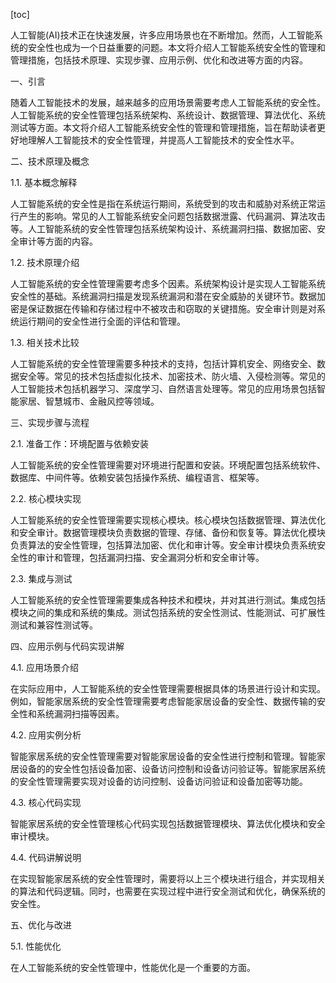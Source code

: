 
[toc]                    
                
                
人工智能(AI)技术正在快速发展，许多应用场景也在不断增加。然而，人工智能系统的安全性也成为一个日益重要的问题。本文将介绍人工智能系统安全性的管理和管理措施，包括技术原理、实现步骤、应用示例、优化和改进等方面的内容。

一、引言

随着人工智能技术的发展，越来越多的应用场景需要考虑人工智能系统的安全性。人工智能系统的安全性管理包括系统架构、系统设计、数据管理、算法优化、系统测试等方面。本文将介绍人工智能系统安全性的管理和管理措施，旨在帮助读者更好地理解人工智能技术的安全性管理，并提高人工智能技术的安全性水平。

二、技术原理及概念

1.1. 基本概念解释

人工智能系统的安全性是指在系统运行期间，系统受到的攻击和威胁对系统正常运行产生的影响。常见的人工智能系统安全问题包括数据泄露、代码漏洞、算法攻击等。人工智能系统的安全性管理包括系统架构设计、系统漏洞扫描、数据加密、安全审计等方面的内容。

1.2. 技术原理介绍

人工智能系统的安全性管理需要考虑多个因素。系统架构设计是实现人工智能系统安全性的基础。系统漏洞扫描是发现系统漏洞和潜在安全威胁的关键环节。数据加密是保证数据在传输和存储过程中不被攻击和窃取的关键措施。安全审计则是对系统运行期间的安全性进行全面的评估和管理。

1.3. 相关技术比较

人工智能系统的安全性管理需要多种技术的支持，包括计算机安全、网络安全、数据安全等。常见的技术包括虚拟化技术、加密技术、防火墙、入侵检测等。常见的人工智能技术包括机器学习、深度学习、自然语言处理等。常见的应用场景包括智能家居、智慧城市、金融风控等领域。

三、实现步骤与流程

2.1. 准备工作：环境配置与依赖安装

人工智能系统的安全性管理需要对环境进行配置和安装。环境配置包括系统软件、数据库、中间件等。依赖安装包括操作系统、编程语言、框架等。

2.2. 核心模块实现

人工智能系统的安全性管理需要实现核心模块。核心模块包括数据管理、算法优化和安全审计。数据管理模块负责数据的管理、存储、备份和恢复等。算法优化模块负责算法的安全性管理，包括算法加密、优化和审计等。安全审计模块负责系统安全性的审计和管理，包括漏洞扫描、安全漏洞分析和安全审计等。

2.3. 集成与测试

人工智能系统的安全性管理需要集成各种技术和模块，并对其进行测试。集成包括模块之间的集成和系统的集成。测试包括系统的安全性测试、性能测试、可扩展性测试和兼容性测试等。

四、应用示例与代码实现讲解

4.1. 应用场景介绍

在实际应用中，人工智能系统的安全性管理需要根据具体的场景进行设计和实现。例如，智能家居系统的安全性管理需要考虑智能家居设备的安全性、数据传输的安全性和系统漏洞扫描等因素。

4.2. 应用实例分析

智能家居系统的安全性管理需要对智能家居设备的安全性进行控制和管理。智能家居设备的的安全性包括设备加密、设备访问控制和设备访问验证等。智能家居系统的安全性管理需要实现对设备的访问控制、设备访问验证和设备加密等功能。

4.3. 核心代码实现

智能家居系统的安全性管理核心代码实现包括数据管理模块、算法优化模块和安全审计模块。

4.4. 代码讲解说明

在实现智能家居系统的安全性管理时，需要将以上三个模块进行组合，并实现相关的算法和代码逻辑。同时，也需要在实现过程中进行安全测试和优化，确保系统的安全性。

五、优化与改进

5.1. 性能优化

在人工智能系统的安全性管理中，性能优化是一个重要的方面。

